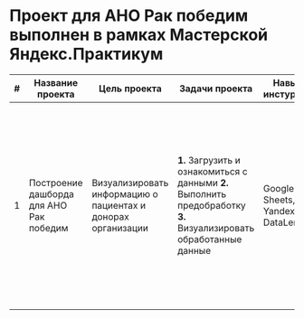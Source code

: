 # Проект для АНО Рак победим выполнен в рамках Мастерской Яндекс.Практикум  
|#| Название проекта | Цель проекта |Задачи проекта | Навыки и инстурменты | Ход выполнения | Ссылки |
|-|------------------|--------------|----------------|----------------------------------------|----------|----------------------|
|1|Построение дашборда для АНО Рак победим |Визуализировать информацию о пациентах и донорах организации |**1.** Загрузить и ознакомиться с данными **2.** Выполнить предобработку **3.** Визуализировать обработанные данные|Google Sheets, Yandex DataLens|**1.** Преодобработка данных по донорам и пациентам в Google Sheets  **2.** Экспорт данных в Yandex DataLens  **3.** Настройка связей между таблицами в YDL  **4.** 2й этап предобработки данных, уже в YDL  **5.** Построение дашборда|[Таблица с данными доноров](https://docs.google.com/spreadsheets/d/1Nhld2Cbu8b2nH1kmdttPx7-ZyYSXWGJdMQMEHQq2nWo/edit?usp=drive_link) [Таблица с данными пациентов](https://docs.google.com/spreadsheets/d/1IRK-WaKK7b6KxisbBP-4vHodKV8n3_swh2B7DbLtx_o/edit?usp=drive_link) [Дашборд в YDL](https://datalens.yandex/omydolvqgaekc)|
